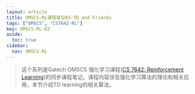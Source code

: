 ```yaml
---
layout: article
title: OMSCS-RL课程笔记03-TD and Friends
tags: ["OMSCS", "CS7642-RL"]
key: OMSCS-RL-03
aside:
  toc: true
sidebar:
  nav: OMSCS-RL
---
```


> 这个系列是Gatech OMSCS 强化学习课程([CS 7642: Reinforcement Learning](https://omscs.gatech.edu/cs-7642-reinforcement-learning))的同步课程笔记。课程内容涉及强化学习算法的理论和相关应用，本节介绍TD learning的相关算法。
<!--more-->